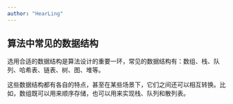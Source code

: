 ```yaml
---
author: "HearLing"
---
```


## 算法中常见的数据结构

选用合适的数据结构是算法设计的重要一环，常见的数据结构有：数组、栈、队列、哈希表、链表、树、图、堆等。

这些数据结构都有各自的特点，甚至在某些场景下，它们之间还可以相互转换。比如，数组既可以用来顺序存储，也可以用来实现栈、队列和散列表。
